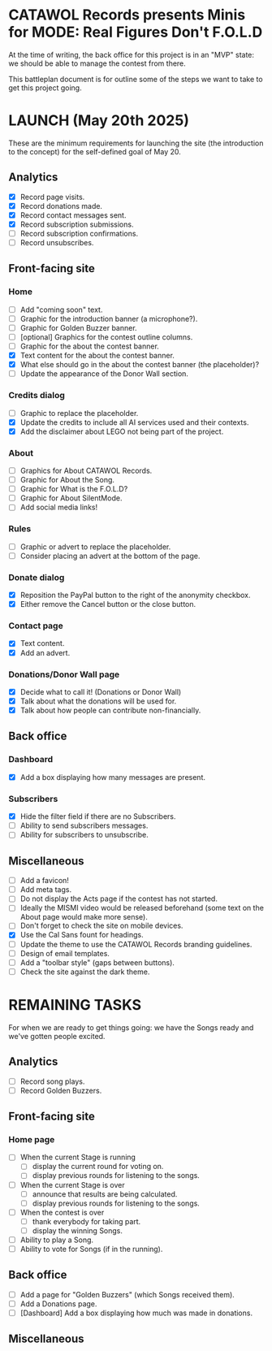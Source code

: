 # CATAWOL Records presents Minis for MODE: Real Figures Don't F.O.L.D

At the time of writing, the back office for this project is in an "MVP" state: we should be able to manage the contest
from there.

This battleplan document is for outline some of the steps we want to take to get this project going.

# LAUNCH (May 20th 2025)

These are the minimum requirements for launching the site (the introduction to the concept)
for the self-defined goal of May 20.

## Analytics

- [x] Record page visits.
- [x] Record donations made.
- [x] Record contact messages sent.
- [x] Record subscription submissions.
- [ ] Record subscription confirmations.
- [ ] Record unsubscribes.

## Front-facing site

### Home

- [ ] Add "coming soon" text.
- [ ] Graphic for the introduction banner (a microphone?).
- [ ] Graphic for Golden Buzzer banner.
- [ ] [optional] Graphics for the contest outline columns.
- [ ] Graphic for the about the contest banner.
- [x] Text content for the about the contest banner.
- [x] What else should go in the about the contest banner (the placeholder)?
- [ ] Update the appearance of the Donor Wall section.

### Credits dialog

- [ ] Graphic to replace the placeholder.
- [x] Update the credits to include all AI services used and their contexts.
- [x] Add the disclaimer about LEGO not being part of the project.

### About

- [ ] Graphics for About CATAWOL Records.
- [ ] Graphic for About the Song.
- [ ] Graphic for What is the F.O.L.D?
- [ ] Graphic for About SilentMode.
- [ ] Add social media links!

### Rules

- [ ] Graphic or advert to replace the placeholder.
- [ ] Consider placing an advert at the bottom of the page.

### Donate dialog

- [x] Reposition the PayPal button to the right of the anonymity checkbox.
- [x] Either remove the Cancel button or the close button.

### Contact page

- [x] Text content.
- [x] Add an advert.

### Donations/Donor Wall page

- [x] Decide what to call it! (Donations or Donor Wall)
- [x] Talk about what the donations will be used for.
- [x] Talk about how people can contribute non-financially.

## Back office

### Dashboard

- [x] Add a box displaying how many messages are present.

### Subscribers

- [x] Hide the filter field if there are no Subscribers.
- [ ] Ability to send subscribers messages.
- [ ] Ability for subscribers to unsubscribe.

## Miscellaneous

- [ ] Add a favicon!
- [ ] Add meta tags.
- [ ] Do not display the Acts page if the contest has not started.
- [ ] Ideally the MISMI video would be released beforehand (some text on the About page would make more sense).
- [ ] Don't forget to check the site on mobile devices.
- [x] Use the Cal Sans fount for headings.
- [ ] Update the theme to use the CATAWOL Records branding guidelines.
- [ ] Design of email templates.
- [ ] Add a "toolbar style" (gaps between buttons).
- [ ] Check the site against the dark theme.

# REMAINING TASKS

For when we are ready to get things going: we have the Songs ready and we've gotten people excited.

## Analytics

- [ ] Record song plays.
- [ ] Record Golden Buzzers.

## Front-facing site

### Home page

- [ ] When the current Stage is running
    - [ ] display the current round for voting on.
    - [ ] display previous rounds for listening to the songs.
- [ ] When the current Stage is over
    - [ ] announce that results are being calculated.
    - [ ] display previous rounds for listening to the songs.
- [ ] When the contest is over
    - [ ] thank everybody for taking part.
    - [ ] display the winning Songs.
- [ ] Ability to play a Song.
- [ ] Ability to vote for Songs (if in the running).

## Back office

- [ ] Add a page for "Golden Buzzers" (which Songs received them).
- [ ] Add a Donations page.
- [ ] [Dashboard] Add a box displaying how much was made in donations.

## Miscellaneous

